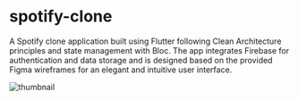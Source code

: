 ﻿# spotify-clone

A Spotify clone application built using Flutter following Clean Architecture principles and state management with Bloc. The app integrates Firebase for authentication and data storage and is designed based on the provided Figma wireframes for an elegant and intuitive user interface.


![thumbnail](https://github.com/user-attachments/assets/998325cf-9c8c-470f-987e-a9877df8a8b8)
